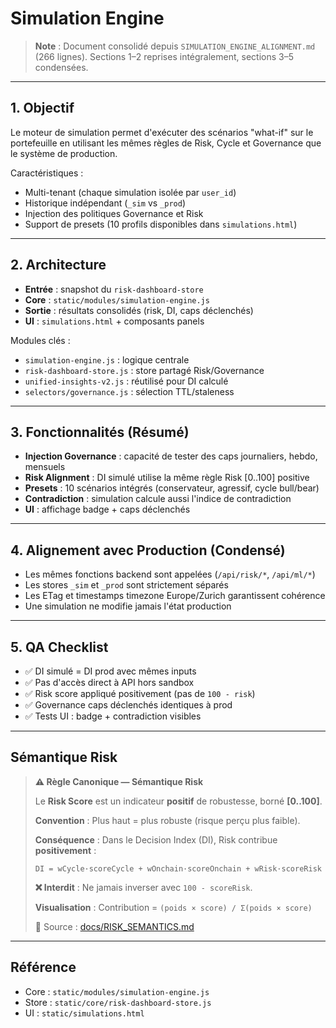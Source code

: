 # Simulation Engine

> **Note** : Document consolidé depuis `SIMULATION_ENGINE_ALIGNMENT.md` (266 lignes).
> Sections 1–2 reprises intégralement, sections 3–5 condensées.

---

## 1. Objectif

Le moteur de simulation permet d'exécuter des scénarios "what-if" sur le portefeuille
en utilisant les mêmes règles de Risk, Cycle et Governance que le système de production.

Caractéristiques :
- Multi-tenant (chaque simulation isolée par `user_id`)
- Historique indépendant (`_sim` vs `_prod`)
- Injection des politiques Governance et Risk
- Support de presets (10 profils disponibles dans `simulations.html`)

---

## 2. Architecture

- **Entrée** : snapshot du `risk-dashboard-store`
- **Core** : `static/modules/simulation-engine.js`
- **Sortie** : résultats consolidés (risk, DI, caps déclenchés)
- **UI** : `simulations.html` + composants panels

Modules clés :
- `simulation-engine.js` : logique centrale
- `risk-dashboard-store.js` : store partagé Risk/Governance
- `unified-insights-v2.js` : réutilisé pour DI calculé
- `selectors/governance.js` : sélection TTL/staleness

---

## 3. Fonctionnalités (Résumé)

- **Injection Governance** : capacité de tester des caps journaliers, hebdo, mensuels
- **Risk Alignment** : DI simulé utilise la même règle Risk [0..100] positive
- **Presets** : 10 scénarios intégrés (conservateur, agressif, cycle bull/bear)
- **Contradiction** : simulation calcule aussi l'indice de contradiction
- **UI** : affichage badge + caps déclenchés

---

## 4. Alignement avec Production (Condensé)

- Les mêmes fonctions backend sont appelées (`/api/risk/*`, `/api/ml/*`)
- Les stores `_sim` et `_prod` sont strictement séparés
- Les ETag et timestamps timezone Europe/Zurich garantissent cohérence
- Une simulation ne modifie jamais l'état production

---

## 5. QA Checklist

- ✅ DI simulé = DI prod avec mêmes inputs
- ✅ Pas d'accès direct à API hors sandbox
- ✅ Risk score appliqué positivement (pas de `100 - risk`)
- ✅ Governance caps déclenchés identiques à prod
- ✅ Tests UI : badge + contradiction visibles

---

## Sémantique Risk

> **⚠️ Règle Canonique — Sémantique Risk**
>
> Le **Risk Score** est un indicateur **positif** de robustesse, borné **[0..100]**.
>
> **Convention** : Plus haut = plus robuste (risque perçu plus faible).
>
> **Conséquence** : Dans le Decision Index (DI), Risk contribue **positivement** :
> ```
> DI = wCycle·scoreCycle + wOnchain·scoreOnchain + wRisk·scoreRisk
> ```
>
> **❌ Interdit** : Ne jamais inverser avec `100 - scoreRisk`.
>
> **Visualisation** : Contribution = `(poids × score) / Σ(poids × score)`
>
> 📖 Source : [docs/RISK_SEMANTICS.md](RISK_SEMANTICS.md)

---

## Référence

- Core : `static/modules/simulation-engine.js`
- Store : `static/core/risk-dashboard-store.js`
- UI : `static/simulations.html`
